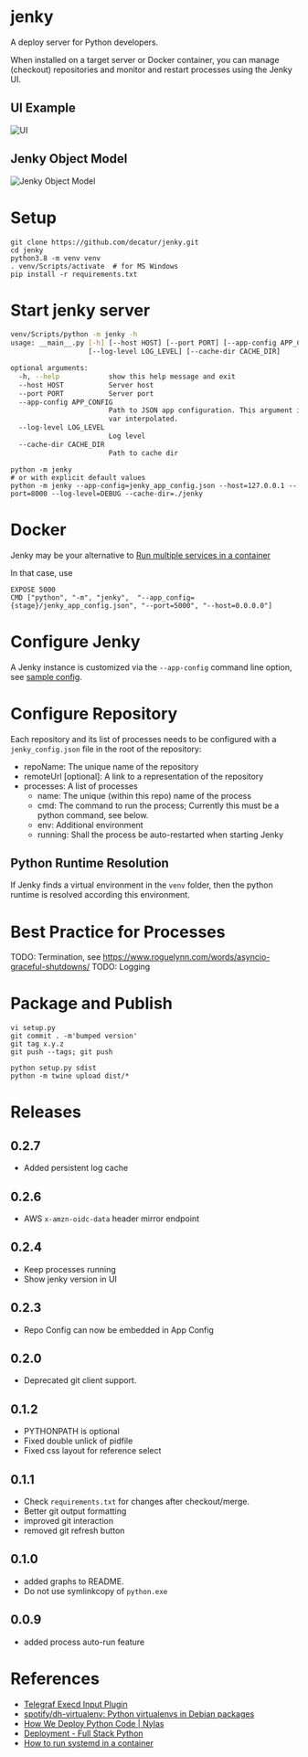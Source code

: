 # jenky
A deploy server for Python developers. 

When installed on a target server or Docker container, you can manage (checkout) repositories and monitor and restart 
processes using the Jenky UI.

## UI Example
![UI](jenky/html/ui.png)

## Jenky Object Model
![Jenky Object Model](jenky/html/jenky_object_model.png)

# Setup

````shell script
git clone https://github.com/decatur/jenky.git
cd jenky
python3.8 -m venv venv
. venv/Scripts/activate  # for MS Windows
pip install -r requirements.txt
````

# Start jenky server

````bash
venv/Scripts/python -m jenky -h
usage: __main__.py [-h] [--host HOST] [--port PORT] [--app-config APP_CONFIG]
                   [--log-level LOG_LEVEL] [--cache-dir CACHE_DIR]

optional arguments:
  -h, --help            show this help message and exit
  --host HOST           Server host
  --port PORT           Server port
  --app-config APP_CONFIG
                        Path to JSON app configuration. This argument is env-
                        var interpolated.
  --log-level LOG_LEVEL
                        Log level
  --cache-dir CACHE_DIR
                        Path to cache dir
````

````shell script
python -m jenky
# or with explicit default values
python -m jenky --app-config=jenky_app_config.json --host=127.0.0.1 --port=8000 --log-level=DEBUG --cache-dir=./jenky
````

# Docker

Jenky may be your alternative to
[Run multiple services in a container](https://docs.docker.com/config/containers/multi-service_container/)

In that case, use
````shell script
EXPOSE 5000
CMD ["python", "-m", "jenky",  "--app_config={stage}/jenky_app_config.json", "--port=5000", "--host=0.0.0.0"]
````

# Configure Jenky

A Jenky instance is customized via the `--app-config` command line option, see [sample config](sample/jenky_app_config.json).

# Configure Repository

Each repository and its list of processes needs to be configured with a `jenky_config.json` file in the root of
the repository:
* repoName: The unique name of the repository
* remoteUrl [optional]: A link to a representation of the repository
* processes: A list of processes
  * name: The unique (within this repo) name of the process
  * cmd: The command to run the process; Currently this must be a python command, see below.
  * env: Additional environment
  * running: Shall the process be auto-restarted when starting Jenky


## Python Runtime Resolution

If Jenky finds a virtual environment in the `venv` folder, then the python runtime is resolved according this
environment. 

# Best Practice for Processes

TODO: Termination, see https://www.roguelynn.com/words/asyncio-graceful-shutdowns/
TODO: Logging

# Package and Publish

````shell script
vi setup.py
git commit . -m'bumped version'
git tag x.y.z
git push --tags; git push

python setup.py sdist
python -m twine upload dist/*
````

# Releases

## 0.2.7

* Added persistent log cache

## 0.2.6

* AWS `x-amzn-oidc-data` header mirror endpoint

## 0.2.4

* Keep processes running
* Show jenky version in UI

## 0.2.3

* Repo Config can now be embedded in App Config

## 0.2.0

* Deprecated git client support.

## 0.1.2
* PYTHONPATH is optional
* Fixed double unlick of pidfile
* Fixed css layout for reference select

## 0.1.1
* Check `requirements.txt` for changes after checkout/merge.
* Better git output formatting
* improved git interaction
* removed git refresh button

## 0.1.0
* added graphs to README.
* Do not use symlinkcopy of `python.exe`

## 0.0.9
* added process auto-run feature


# References

* [Telegraf Execd Input Plugin](https://github.com/influxdata/telegraf/tree/master/plugins/inputs/execd)
* [spotify/dh-virtualenv: Python virtualenvs in Debian packages](https://github.com/spotify/dh-virtualenv)
* [How We Deploy Python Code | Nylas](https://www.nylas.com/blog/packaging-deploying-python/)
* [Deployment - Full Stack Python](https://www.fullstackpython.com/deployment.html)
* [How to run systemd in a container](https://developers.redhat.com/blog/2019/04/24/how-to-run-systemd-in-a-container/)
